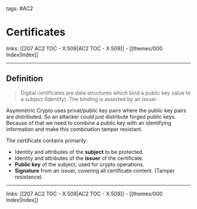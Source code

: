 tags: #AC2

# Certificates

links:  [[207 AC2 TOC - X.509|AC2 TOC - X.509]] - [[themes/000 Index|Index]]

---

## Definition

> Digital certificates are data structures which bind a public key value to a subject (Identity). The binding is asserted by an issuer.

Asymmetric Crypto uses privat/public key pairs where the public key pairs are distributed. So an attacker could just distribute forged public keys. Because of that we need to combine a public key with an identifying information and make this combination tamper resistant. 

The certificate contains primarily:

* Identity and attributes of the **subject** to be protected.  
* Identity and attributes of the **issuer** of the certificate.  
* **Public key** of the subject, used for crypto operations.  
* **Signature** from an issuer, covering all certificate content. (Tamper resistance)

---

links:  [[207 AC2 TOC - X.509|AC2 TOC - X.509]] - [[themes/000 Index|Index]]